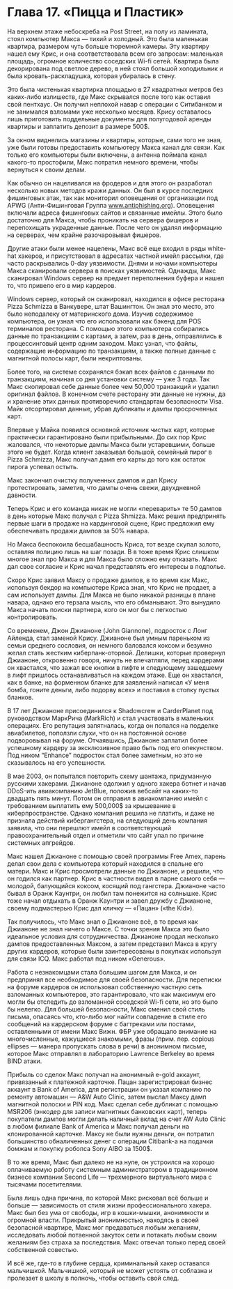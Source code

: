 # Глава 17. «Пицца и Пластик»

На верхнем этаже небоскреба на Post Street, на полу из ламината, стоял компьютер Макса — тихий и холодный. Это была маленькая квартира, размером чуть больше тюремной камеры. Эту квартиру нашел ему Крис, и она соответствовала всем его запросам: маленькая площадь, огромное количество соседских Wi-fi сетей. Квартира была декорирована под светлое дерево, в ней стоял большой холодильник и была кровать-раскладушка, которая убиралась в стену.

Это была чистенькая квартирка площадью в 27 квадратных метров без каких-либо излишеств, где Макс скрывался после того как оставил свой пентхаус. Он получил неплохой навар с операции с Ситибанком и не занимался взломами уже несколько месяцев. Крису оставалось лишь приготовить поддельные документы для полугодовой аренды квартиры и заплатить депозит в размере 500$.

За окном виднелись магазины и квартиры, которые, сами того не зная, уже были готовы предоставить компьютеру Макса канал для связи. Как только его компьютеры были включены, а антенна поймала канал какого-то простофили, Макс потратил немного времени, чтобы вернуться к своим делам.

Как обычно он нацеливался на фродеров и для этого он разработал несколько новых методов кражи данных. Он был в курсе последних фишинговых атак, так как мониторил оповещения от организации под APWG (Анти-Фишинговая Группа www.antiphishing.org). Оповещения включали адреса фишинговых сайтов и связанные имейлы. Этого было достаточно для Макса, чтобы проникать на сервера фишеров и перепохищать украденные данные. После чего он удалял информацию на серверах, чем крайне разочаровывал фишеров.

Другие атаки были менее нацелены, Макс всё еще входил в ряды white-hat хакеров, и присутствовал в адресатах частной имейл рассылки, где часто раскрывались 0-day уязвимости. Днями и ночами компьютеры Макса сканировали сервера в поисках уязвимостей. Однажды, Макс сканировал Windows сервер на предмет переполнения буфера и нашел то, что привело его в мир кардеров.

Windows сервер, который он сканировал, находился в офисе ресторана Pizza Schmizza в Ванкувере, штат Вашингтон. Он знал это место, это было неподалеку от материнского дома. Изучив содержимое компьютера, он узнал что его использовали как бэкенд для POS терминалов ресторана. С помощью этого компьютера собирались данные по транзакциям с картами, а затем, раз в день, отправлялись в процессинговый центр одним заходом. Макс узнал, что файлы, содержащие информацию по транзакциям, а также полные данные с магнитной полосы карт, были некриптованы.

Более того, на системе сохранялся бэкап всех файлов с данными по транзакциям, начиная со дня установки систему — уже 3 года. Так Макс скопировал себе данные более чем 50,000 транзакций и удалил оригинал файлов. В конечном счете ресторану эти данные не нужны, да и хранение этих данных противоречило стандартам безопасности Visa. Майк отсортировал данные, убрав дубликаты и дампы просроченных карт.

Впервые у Майка появился основной источник чистых карт, которые практически гарантировано были прибыльными. До сих пор Крис жаловался, что некоторые дампы Макса были устаревшими, больше этого не будет. Когда клиент заказывал большой, семейный пирог в Pizza Schmizza, Макс получал дамп его карты до того как остаток пирога успевал остыть.

Макс закончил очистку полученных дампов и дал Крису протестировать, заметив, что дампы очень свежи, двухдневной давности.

Теперь Крис и его команда никак не могли «переварить» те 50 дампов в день которые Макс получал с Pizza Shmizza. Макс решил предпринять первые шаги в продаже на кардинговой сцене, Крис предложил ему обеспечивать продажи дампов за 50% навара.

Но Макса беспокоила бесшабашность Криса, тот везде скупал золото, оставляя полицию лишь на шаг позади. В в тоже время Крис слишком многое знал про Макса и для Макса было сложно ему отказать. Макс дал свое согласие и Крис начал представлять его интересы в подполье.

Скоро Крис заявил Максу о продаже дампов, в то время как Макс, используя бекдор на компьютере Криса знал, что Крис не продает, а сам использует дампы. Для Макса не было никакой разницы в плане навара, однако его терзала мысль, что его обманывают. Это вынудило Макса начать поиски партнера, кого он мог бы с легкостью контролировать.

Со временем, Джон Джианоне (John Giannone), подросток с Лонг Айленда, стал заменой Крису. Джианоне был умным пареньком из семьи среднего сословия, он немного баловался коксом и безумно желал стать жестким киберпанк-оторвой. Делишки, которые провернул Джианоне, откровенно говоря, ничуть не впечатляли, перед кардерами он хвастался, что зажал все кнопки в лифте и следующему зашедшему в лифт пришлось останавливаться на каждом этаже. Еще он хвастался, как в банке, на форменном бланке для заявлений написал «У меня бомба, гоните деньги, либо подорву всех» и поставил в стопку пустых бланков.

В 17 лет Джианоне присоединился к Shadowcrew и CarderPlanet под руководством МаркРича (MarkRich) и стал участвовать в маленьких операциях. Его репутация запятналась, когда он попался на подделке авиабилетов, поползли слухи, что он на постоянной основе подворовывал на форуме. Отчаявшись, Джианоне заплатил более успешному кардеру за эксклюзивное право быть под его опекунством. Под ником “Enhance” подросток стал более заметным, но это не сказывалось на его успешности.

В мае 2003, он попытался повторить схему шантажа, придуманную русскими хакерами. Джианоне одолжил у одного хакера ботнет и начав DDoS-ить авиакомпанию JetBlue, положив вебсайт на каких-то двадцать пять минут. Потом он отправил в авиакомпанию имейл с требованием выплатить ему 500,000$ за крышевание в киберпространстве. Однако компания решила не платить, и даже не признала действий кибергангстера, на следующий день компания заявила, что они перешлют имейл в соответствующий правоохранительный отдел и отметили что сайт упал по причине системных апгрейдов.

Макс нашел Джианоне с помощью своей программы Free Amex, парень делал свои дела с компьютера который находился в спальне его матери. Макс и Крис просмотрели данные по Джианоне, и решили, что он годился как партнер. Крис в частности видел в парне самого себя — молодой, балующийся коксом, косящий под гангстера. Джианоне часто бывал в Оранж Каунтри, он любил там понежится на солнышке. Крис тоже начал отдыхать в Оранж Каунтри и завел дружбу с Джианоне, своему подмастерью Крис дал кличку — «Пацан» («the Kid»).

Так получилось, что Макс знал о Джианоне всё, в то время как Джианоне не знал ничего о Максе. С точки зрения Макса это было идеальное условия для сотрудничества. Джианоне продал несколько дампов предоставленных Максом, а затем представил Макса в кругу других кардеров, которые были заинтересованы в покупках используя для связи ICQ. Макс работал под ником «Generous».

Работа с незнакомцами стала большим шагом для Макса, и он предпринял все необходимое для своей безопасности. Для переписки на форуме кардеров он использовал собственную частную сеть взломанных компьютеров, это гарантировало, что как максимум его могли бы отследить до взломанной соседской Wi-fi сети, но это было бы нелегко. Для большей безопасности, Макс сменил свой стиль письма, опасаясь что, кто-либо мог найти совпадение в стиле его сообщений на кардерском форуме с багтреками или постами, оставленными от имени Макс Вижн. ФБР уже обращало внимание на многочисленные, кажущиеся знакомыми, фразы (прим. пер. copious ellipses — манера пропускать слова в речи) в анонимном письме, которое Макс отправлял в лабораторию Lawrence Berkeley во время BIND атаки.

Прибыль со сделок Макс получал на анонимный e-gold аккаунт, привязанный к платежной карточке. Пацан зарегистрировал бизнес аккаунт в Bank of America, для регистрации он указал компанию по ремонту автомашин — A&W Auto Clinic, затем выслал Максу дамп магнитной полоски и PIN код. Макс сделал себе дубликат с помощью MSR206 (энкодер для записи магнитных банковских карт), теперь покупатели дампов могли делать наличный вклад на счет AW Auto Clinic в любом филиале Bank of America и Макс получал деньги на клонированной карточке.
Максу не были нужны деньги, он потратил большинство обналиченных денег с операции Citibank-а на подачки бомжам и покупку робопса Sony AIBO за 1500$.

В то же время, Макс был далеко не на нуле, он устроился на хорошо оплачиваемую работу системным администратором в традиционном бизнесе компании Second Life — трехмерного виртуального мира с тысячами посетителями.

Была лишь одна причина, по которой Макс рисковал всё больше и больше — зависимость от стиля жизни профессионального хакера. Макс был без ума от свободы, игр в кошки-мышки, анонимности и огромной власти. Прикрытый анонимностью, находясь в своей безопасной квартире, Макс мог предаваться любым желаниям, исследовать любой потаенной закуток сети и потакать любым своим желаниям без страха за последствия. Макс отвечал только перед своей собственной совестью.

И всё же, где-то в глубине сердца, криминальный хакер оставался мальчишкой. Мальчишкой, который не может устоять от соблазна и пролезает в школу в полночь, чтобы оставить свой след.
